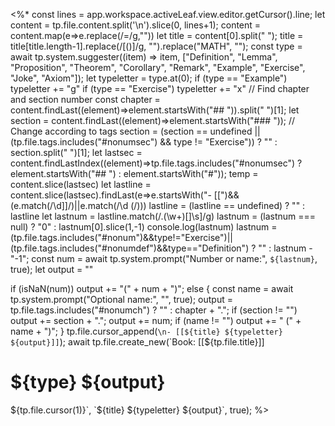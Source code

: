 <%* 
const lines = app.workspace.activeLeaf.view.editor.getCursor().line;
let content = tp.file.content.split('\n').slice(0, lines+1);
content = content.map(e=>e.replace(/=/g,""))
let title = content[0].split(" ");
title = title[title.length-1].replace(/[()]/g, "").replace("MATH", "");
const type = await tp.system.suggester((item) => item, ["Definition", "Lemma", "Proposition", "Theorem", "Corollary", "Remark", "Example", "Exercise", "Joke", "Axiom"]);
let typeletter = type.at(0);
if (type == "Example") typeletter += "g"
if (type == "Exercise") typeletter += "x"
// Find chapter and section number
const chapter = content.findLast((element)=>element.startsWith("## ")).split(" ")[1];
let section = content.findLast((element)=>element.startsWith("### "));
// Change according to tags
section = (section == undefined || (tp.file.tags.includes("#nonumsec") && type != "Exercise")) ? "" : section.split(" ")[1];
let lastsec = content.findLastIndex((element)=>tp.file.tags.includes("#nonumsec") ? element.startsWith("## ") : element.startsWith("#"));
temp = content.slice(lastsec)
let lastline = content.slice(lastsec).findLast(e=>e.startsWith("- [[")&&(e.match(/\d]]/)||e.match(/\d \(/)))
lastline = (lastline == undefined) ? "" : lastline
let lastnum = lastline.match(/\.(\w+)[\]\s]/g)
lastnum = (lastnum === null) ? "0" : lastnum[0].slice(1,-1)
console.log(lastnum)
lastnum = (tp.file.tags.includes("#nonum")&&type!="Exercise")||(tp.file.tags.includes("#nonumdef")&&type=="Definition") ? "" : lastnum - "-1"; 
const num = await tp.system.prompt("Number or name:", `${lastnum}`, true);
let output = ""

if (isNaN(num)) output += "(" + num + ")";
else {
	const name = await tp.system.prompt("Optional name:", "", true);
	output = tp.file.tags.includes("#nonumch") ? "" : chapter + ".";
	if (section != "") output += section + ".";
	output += num;
	if (name != "") output += " (" + name + ")";
}
tp.file.cursor_append(`\n- [[${title} ${typeletter} ${output}]]`);
await tp.file.create_new(`Book: [[${tp.file.title}]]
# ${type} ${output}
${tp.file.cursor(1)}`, `${title} ${typeletter} ${output}`, true);
%>